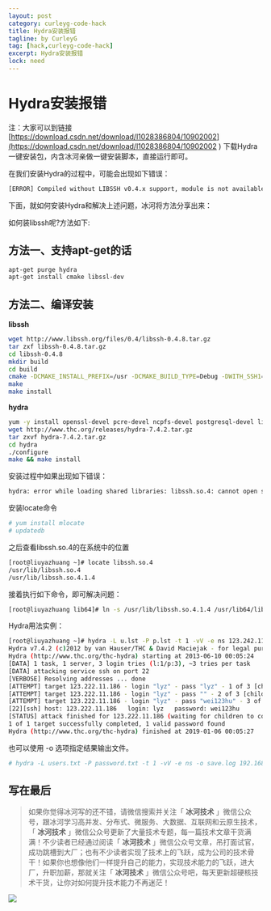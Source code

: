 ```yaml
---
layout: post
category: curleyg-code-hack
title: Hydra安装报错
tagline: by CurleyG
tag: [hack,curleyg-code-hack]
excerpt: Hydra安装报错
lock: need
---
```


# Hydra安装报错

注：大家可以到链接[https://download.csdn.net/download/l1028386804/10902002](https://download.csdn.net/download/l1028386804/10902002 ) 下载Hydra一键安装包，内含冰河亲做一键安装脚本，直接运行即可。

在我们安装Hydra的过程中，可能会出现如下错误：

```bash
[ERROR] Compiled without LIBSSH v0.4.x support, module is not available!
```

下面，就如何安装Hydra和解决上述问题，冰河将方法分享出来：

如何装libssh呢?方法如下:

## 方法一、支持apt-get的话

```bash
apt-get purge hydra
apt-get install cmake libssl-dev
```

## 方法二、编译安装

**libssh**

```bash
wget http://www.libssh.org/files/0.4/libssh-0.4.8.tar.gz
tar zxf libssh-0.4.8.tar.gz
cd libssh-0.4.8
mkdir build
cd build
cmake -DCMAKE_INSTALL_PREFIX=/usr -DCMAKE_BUILD_TYPE=Debug -DWITH_SSH1=ON ..
make
make install
```

**hydra**

```bash
yum -y install openssl-devel pcre-devel ncpfs-devel postgresql-devel libssh-devel subversion-devel libncurses-devel
wget http://www.thc.org/releases/hydra-7.4.2.tar.gz
tar zxvf hydra-7.4.2.tar.gz
cd hydra
./configure
make && make install
```

安装过程中如果出现如下错误：

```bash
hydra: error while loading shared libraries: libssh.so.4: cannot open shared object file: No such file or directory
```

安装locate命令

```bash
# yum install mlocate
# updatedb
```

之后查看libssh.so.4的在系统中的位置

```bash
[root@liuyazhuang ~]# locate libssh.so.4
/usr/lib/libssh.so.4
/usr/lib/libssh.so.4.1.4
```

接着执行如下命令，即可解决问题：

```bash
[root@liuyazhuang lib64]# ln -s /usr/lib/libssh.so.4.1.4 /usr/lib64/libssh.so.4
```

Hydra用法实例：

```bash
[root@liuyazhuang ~]# hydra -L u.lst -P p.lst -t 1 -vV -e ns 123.242.11.186 ssh
Hydra v7.4.2 (c)2012 by van Hauser/THC & David Maciejak - for legal purposes only
Hydra (http://www.thc.org/thc-hydra) starting at 2013-06-10 00:05:24
[DATA] 1 task, 1 server, 3 login tries (l:1/p:3), ~3 tries per task
[DATA] attacking service ssh on port 22
[VERBOSE] Resolving addresses ... done
[ATTEMPT] target 123.222.11.186 - login "lyz" - pass "lyz" - 1 of 3 [child 0]
[ATTEMPT] target 123.222.11.186 - login "lyz" - pass "" - 2 of 3 [child 0]
[ATTEMPT] target 123.222.11.186 - login "lyz" - pass "wei123hu" - 3 of 3 [child 0]
[22][ssh] host: 123.222.11.186   login: lyz   password: wei123hu
[STATUS] attack finished for 123.222.11.186 (waiting for children to complete tests)
1 of 1 target successfully completed, 1 valid password found
Hydra (http://www.thc.org/thc-hydra) finished at 2019-01-06 00:05:27
```

也可以使用 -o 选项指定结果输出文件。

```bash
# hydra -L users.txt -P password.txt -t 1 -vV -e ns -o save.log 192.168.1.104 ssh
```


## 写在最后

> 如果你觉得冰河写的还不错，请微信搜索并关注「 **冰河技术** 」微信公众号，跟冰河学习高并发、分布式、微服务、大数据、互联网和云原生技术，「 **冰河技术** 」微信公众号更新了大量技术专题，每一篇技术文章干货满满！不少读者已经通过阅读「 **冰河技术** 」微信公众号文章，吊打面试官，成功跳槽到大厂；也有不少读者实现了技术上的飞跃，成为公司的技术骨干！如果你也想像他们一样提升自己的能力，实现技术能力的飞跃，进大厂，升职加薪，那就关注「 **冰河技术** 」微信公众号吧，每天更新超硬核技术干货，让你对如何提升技术能力不再迷茫！


![](https://img-blog.csdnimg.cn/20200906013715889.png)
